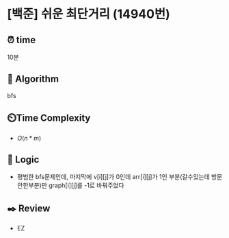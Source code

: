 # [백준] 쉬운 최단거리 (14940번)

## ⏰ **time**

10분

## :pushpin: **Algorithm**

bfs

## ⏲️**Time Complexity**

- $O(n*m)$

## :round_pushpin: **Logic**

- 평범한 bfs문제인데, 마지막에 v[i][j]가 0인데 arr[i][j]가 1인 부분(갈수있는데 방문 안한부분)만 graph[i][j]를 -1로 바꿔주었다

## :black_nib: **Review**

- EZ
